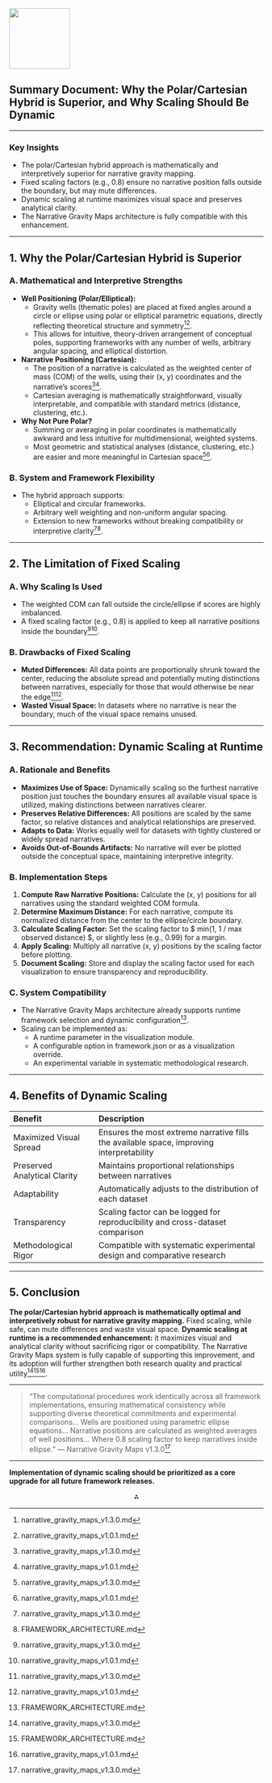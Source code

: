<img src="https://r2cdn.perplexity.ai/pplx-full-logo-primary-dark%402x.png" class="logo" width="120"/>

## Summary Document: Why the Polar/Cartesian Hybrid is Superior, and Why Scaling Should Be Dynamic


---

### Key Insights

- The polar/Cartesian hybrid approach is mathematically and interpretively superior for narrative gravity mapping.
- Fixed scaling factors (e.g., 0.8) ensure no narrative position falls outside the boundary, but may mute differences.
- Dynamic scaling at runtime maximizes visual space and preserves analytical clarity.
- The Narrative Gravity Maps architecture is fully compatible with this enhancement.

---

## 1. Why the Polar/Cartesian Hybrid is Superior

### **A. Mathematical and Interpretive Strengths**

- **Well Positioning (Polar/Elliptical):**
    - Gravity wells (thematic poles) are placed at fixed angles around a circle or ellipse using polar or elliptical parametric equations, directly reflecting theoretical structure and symmetry[^1][^2].
    - This allows for intuitive, theory-driven arrangement of conceptual poles, supporting frameworks with any number of wells, arbitrary angular spacing, and elliptical distortion.
- **Narrative Positioning (Cartesian):**
    - The position of a narrative is calculated as the weighted center of mass (COM) of the wells, using their (x, y) coordinates and the narrative’s scores[^1][^2].
    - Cartesian averaging is mathematically straightforward, visually interpretable, and compatible with standard metrics (distance, clustering, etc.).
- **Why Not Pure Polar?**
    - Summing or averaging in polar coordinates is mathematically awkward and less intuitive for multidimensional, weighted systems.
    - Most geometric and statistical analyses (distance, clustering, etc.) are easier and more meaningful in Cartesian space[^1][^2].


### **B. System and Framework Flexibility**

- The hybrid approach supports:
    - Elliptical and circular frameworks.
    - Arbitrary well weighting and non-uniform angular spacing.
    - Extension to new frameworks without breaking compatibility or interpretive clarity[^1][^3].

---

## 2. The Limitation of Fixed Scaling

### **A. Why Scaling Is Used**

- The weighted COM can fall outside the circle/ellipse if scores are highly imbalanced.
- A fixed scaling factor (e.g., 0.8) is applied to keep all narrative positions inside the boundary[^1][^2].


### **B. Drawbacks of Fixed Scaling**

- **Muted Differences:**
All data points are proportionally shrunk toward the center, reducing the absolute spread and potentially muting distinctions between narratives, especially for those that would otherwise be near the edge[^1][^2].
- **Wasted Visual Space:**
In datasets where no narrative is near the boundary, much of the visual space remains unused.

---

## 3. Recommendation: Dynamic Scaling at Runtime

### **A. Rationale and Benefits**

- **Maximizes Use of Space:**
Dynamically scaling so the furthest narrative position just touches the boundary ensures all available visual space is utilized, making distinctions between narratives clearer.
- **Preserves Relative Differences:**
All positions are scaled by the same factor, so relative distances and analytical relationships are preserved.
- **Adapts to Data:**
Works equally well for datasets with tightly clustered or widely spread narratives.
- **Avoids Out-of-Bounds Artifacts:**
No narrative will ever be plotted outside the conceptual space, maintaining interpretive integrity.


### **B. Implementation Steps**

1. **Compute Raw Narrative Positions:**
Calculate the (x, y) positions for all narratives using the standard weighted COM formula.
2. **Determine Maximum Distance:**
For each narrative, compute its normalized distance from the center to the ellipse/circle boundary.
3. **Calculate Scaling Factor:**
Set the scaling factor to \$ min(1, 1 / max observed distance) \$, or slightly less (e.g., 0.99) for a margin.
4. **Apply Scaling:**
Multiply all narrative (x, y) positions by the scaling factor before plotting.
5. **Document Scaling:**
Store and display the scaling factor used for each visualization to ensure transparency and reproducibility.

### **C. System Compatibility**

- The Narrative Gravity Maps architecture already supports runtime framework selection and dynamic configuration[^3].
- Scaling can be implemented as:
    - A runtime parameter in the visualization module.
    - A configurable option in framework.json or as a visualization override.
    - An experimental variable in systematic methodological research.

---

## 4. Benefits of Dynamic Scaling

| Benefit | Description |
| :-- | :-- |
| Maximized Visual Spread | Ensures the most extreme narrative fills the available space, improving interpretability |
| Preserved Analytical Clarity | Maintains proportional relationships between narratives |
| Adaptability | Automatically adjusts to the distribution of each dataset |
| Transparency | Scaling factor can be logged for reproducibility and cross-dataset comparison |
| Methodological Rigor | Compatible with systematic experimental design and comparative research |


---

## 5. Conclusion

**The polar/Cartesian hybrid approach is mathematically optimal and interpretively robust for narrative gravity mapping.** Fixed scaling, while safe, can mute differences and waste visual space. **Dynamic scaling at runtime is a recommended enhancement:** it maximizes visual and analytical clarity without sacrificing rigor or compatibility. The Narrative Gravity Maps system is fully capable of supporting this improvement, and its adoption will further strengthen both research quality and practical utility[^1][^3][^2].

---

> “The computational procedures work identically across all framework implementations, ensuring mathematical consistency while supporting diverse theoretical commitments and experimental comparisons... Wells are positioned using parametric ellipse equations... Narrative positions are calculated as weighted averages of well positions... Where 0.8 scaling factor to keep narratives inside ellipse.”
> — Narrative Gravity Maps v1.3.0[^1]

---

**Implementation of dynamic scaling should be prioritized as a core upgrade for all future framework releases.**

<div style="text-align: center">⁂</div>

[^1]: narrative_gravity_maps_v1.3.0.md

[^2]: narrative_gravity_maps_v1.0.1.md

[^3]: FRAMEWORK_ARCHITECTURE.md

[^4]: if-you-were-to-develop-a-compl-5KHQ_w5ARS6NumH6P0fHvA.md

[^5]: strategic_pivot.md

[^6]: Human_Thematic_Perception_and_Computational_Replication_A_Literature_Review.md

[^7]: research_input_workflow.md

[^8]: user_journey_arc.md

[^9]: user_stories.md

[^10]: process_architecture.md

[^11]: README.md

